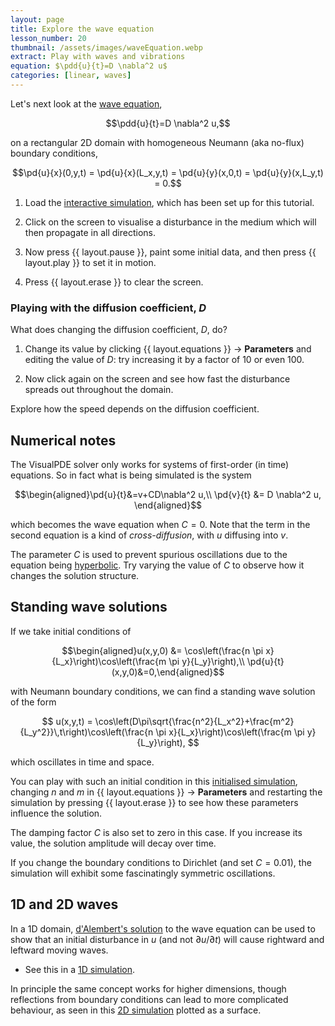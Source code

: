 ```yaml
---
layout: page
title: Explore the wave equation
lesson_number: 20
thumbnail: /assets/images/waveEquation.webp
extract: Play with waves and vibrations
equation: $\pdd{u}{t}=D \nabla^2 u$
categories: [linear, waves]
---
```

Let's next look at the [wave equation](https://en.wikipedia.org/wiki/Wave_equation),

$$\pdd{u}{t}=D \nabla^2 u,$$

on a rectangular 2D domain with homogeneous Neumann (aka no-flux) boundary conditions,

$$\pd{u}{x}(0,y,t) = \pd{u}{x}(L_x,y,t) = \pd{u}{y}(x,0,t) = \pd{u}{y}(x,L_y,t) = 0.$$

1. Load the [interactive simulation](/sim/?preset=waveEquation), which has been set up for this tutorial.

1. Click on the screen to visualise a disturbance in the medium which will then propagate in all directions. 

1. Now press {{ layout.pause }}, paint some initial data, and then press {{ layout.play }} to set it in motion.

1. Press {{ layout.erase }} to clear the screen. 

### Playing with the diffusion coefficient, $D$

What does changing the diffusion coefficient, $D$, do? 

1. Change its value by clicking <span class='click_sequence'>{{ layout.equations }} → **Parameters**</span> and editing the value of $D$: try increasing it by a factor of 10 or even 100. 

1. Now click again on the screen and see how fast the disturbance spreads out throughout the domain. 

Explore how the speed depends on the diffusion coefficient.

## Numerical notes

The VisualPDE solver only works for systems of first-order (in time) equations. So in fact what is being simulated is the system

$$\begin{aligned}\pd{u}{t}&=v+CD\nabla^2 u,\\
 \pd{v}{t} &= D \nabla^2 u,
 \end{aligned}$$

which becomes the wave equation when $C=0$. Note that the term in the second equation is a kind of *cross-diffusion*, with $u$ diffusing into $v$.

The parameter $C$ is used to prevent spurious oscillations due to the equation being [hyperbolic](https://en.wikipedia.org/wiki/Hyperbolic_partial_differential_equation). Try varying the value of $C$ to observe how it changes the solution structure.

## Standing wave solutions

If we take initial conditions of 

$$\begin{aligned}u(x,y,0) &= \cos\left(\frac{n \pi x}{L_x}\right)\cos\left(\frac{m \pi y}{L_y}\right),\\ 
\pd{u}{t}(x,y,0)&=0,\end{aligned}$$ 

with Neumann boundary conditions, we can find a standing wave solution of the form

$$
u(x,y,t) = \cos\left(D\pi\sqrt{\frac{n^2}{L_x^2}+\frac{m^2}{L_y^2}}\,t\right)\cos\left(\frac{n \pi x}{L_x}\right)\cos\left(\frac{m \pi y}{L_y}\right),
$$

which oscillates in time and space. 

You can play with such an initial condition in this [initialised simulation](/sim/?preset=waveEquationICs), changing $n$ and $m$ in <span class='click_sequence'>{{ layout.equations }} → **Parameters**</span> and restarting the simulation by pressing {{ layout.erase }} to see how these parameters influence the solution. 

The damping factor $C$ is also set to zero in this case. If you increase its value, the solution amplitude will decay over time. 

If you change the boundary conditions to Dirichlet (and set $C=0.01$), the simulation will exhibit some fascinatingly symmetric oscillations.


## 1D and 2D waves

In a 1D domain, [d'Alembert's solution](https://mathworld.wolfram.com/dAlembertsSolution.html) to the wave equation can be used to show that an initial disturbance in $u$ (and not $\partial u/\partial t$) will cause rightward and leftward moving waves.

* See this in a [1D simulation](/sim/?preset=waveEquation1D). 

In principle the same concept works for higher dimensions, though reflections from boundary conditions can lead to more complicated behaviour, as seen in this [2D simulation](/sim/?preset=waveEquation3D) plotted as a surface.

